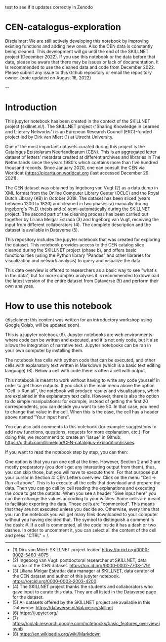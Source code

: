 test to see if it updates correctly in Zenodo

# CEN-catalogus-exploration

Disclaimer: We are still actively developing this notebook by improving existing functions and adding new ones. Also the CEN data is constantly being cleaned. This development will go until the end of the SKILLNET project (December 2022). If you use this notebook or the data before that date, please be aware that there may be issues or lack of documentation. It is recommended to use the cleaned data and code from December 2022.
Please submit any issue to this Github repository or email the repository owner.
(note updated on August 18, 2022)

--

# Introduction
This jupyter notebook has been created in the context of the SKILLNET project (skillnet.nl/). The SKILLNET project ("Sharing Knowledge in Learned and Literary Networks") is an European Research Council (ERC)-funded project led by Dirk van Miert (1) at Utrecht University.

One of the most important datasets curated during this project is the Catalogus Epistolarum Neerlandicarum (CEN). This is an aggregated letter dataset of letters' metadata created at different archives and libraries in The Netherlands since the years 1980's which contains more than five hundred thousand records. Since January 2020, one can consult the CEN via Worldcat (https://picarta.on.worldcat.org (last accessed December 29, 2021). 

The CEN dataset was obtained by Ingeborg van Vugt (2) as a data dump in XML format from the Online Computer Library Center (OCLC) and the Royal Dutch Library (KB) in October 2019. The dataset has been sliced (years between 1200 to 1820) and cleaned in two phases: a) manually during Ingeborg's Ph.D. thesis and b) semi-automatically during the SKILLNET project. The second part of the cleaning process has been carried out together by Liliana Melgar Estrada (3) and Ingeborg van Vugt, receiving the input from different collaborators (4). The complete description and the dataset is available in Dataverse (5). 

This repository includes the jupyter notebook that was created for exploring the dataset. This notebook provides access to the CEN catalog slice cleaned during the SKILLNET project (phase b), and offers basic functionalities (using the Python library "Pandas" and other libraries for visualization and network analysis) to query and visualize the data. 

This data overview is offered to researchers as a basic way to see "what's in the data", but for more complex analyses it is recommended to download the latest version of the entire dataset from Dataverse (5) and perform their own analyzes.

# How to use this notebook
(disclaimer: this content was written for an introductory workshop using Google Colab, will be updated soon).

This is a jupyter notebook (6). Jupyter notebooks are web environments where code can be written and executed, and it is not only code, but it also allows the integration of narrative text. Jupyter notebooks can be ran in your own computer by installing them. 
<!-- In this case, we offer the notebook in a cloud service provided by Google, so you don't need to install anything. The service is called "Collab" (7).
 -->
The notebook has cells with python code that can be executed, and other cells with explanatory text written in Markdown (which is a basic text editing language) (8). Below a cell with code there is often a cell with output.

This notebook is meant to work without having to write any code yourself in order to get those outputs. If you click in the main menu above the option "Cell -> Run all", the notebook will produce results and visualizations, which are explained in the explanatory text cells. However, there is also the option to do simple manipulations: for example, instead of getting the first 20 correspondents, you can decide you want to see 50. In that case, you need to change that value in the cell. When this is the case, the cell has a header above named "Your input here".

You can also add comments to this notebook (for example: suggestions to add new functions, questions, requests for more explanation, etc.). For doing this, we recommend to create an "issue" in Github: https://github.com/lilimelgar/CEN-catalogus-exploration/issues. 
<!-- For doing this, you can use the "add comment" functionality in the cell pannel. Another option is to click on "Insert" in the main menu above, and insert a new cell. Change it's type to "Markdown" in the menu below the main menu. Then you can write in simple text all your comments. -->

If you want to read the notebook step by step, you can then:

One option is that you run one cell at the time. However, Section 2 and 3 are mostly preparatory (you don't get any interesting output from them), thus, you can skip those, but you will have to execute them. For that purpose put your cursor in Section 4: CEN Letters overview. Click on the menu "Cell -> Run all above". This is to execute all the cells that download and prepare the data. Then you can go cell by cell reading the explanations and executing the code to get the outputs. When you see a header "Give input here" you can then change the values according to your wishes.
Some cells are meant to facilitate exporting the data. Those cells are "commented". This means that they are not executed unless you decide so. Otherwise, every time that you run the notebook you will get many files downloaded to your computer without you having decided that. The symbol to distinguish a comment is the dash: #. If a cell is commented, all the code inside it has a dash or two dashes. In order to uncomment it, you can select all the content of the cell and press "CTRL" + /.

---
- (1) Dirk van Miert: SKILLNET project leader. https://orcid.org/0000-0002-5460-4075
- (2) Ingeborg van Vugt: postdoctoral researcher at SKILLNET, data curator of the CEN dataset. https://orcid.org/0000-0002-7703-1791
- (3) Liliana Melgar Estrada: data manager at SKILLNET, data curator of the CEN dataset and author of this jupyter notebook. https://orcid.org/0000-0003-2003-4200
- (4) The SKILLNET project thanks the students and collaborators who gave input to curate this data. They are all listed in the Dataverse page for the dataset.
- (5) All datasets offered by the SKILLNET project are available in this Dataverse: https://dataverse.nl/dataverse/skillnet
- (6) https://jupyter.org/
- (7) https://colab.research.google.com/notebooks/basic_features_overview.ipynb
- (8) https://en.wikipedia.org/wiki/Markdown